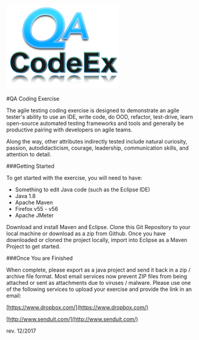 ![icon](QACodex-Logo.png)


#QA Coding Exercise
 
The agile testing coding exercise is designed to demonstrate an agile tester's ability to use an IDE, write code, do OOD, refactor, test-drive, learn open-source automated testing frameworks and tools and generally be productive pairing with developers on agile teams. 

Along the way, other attributes indirectly tested include natural curiosity, passion, autodidacticism, courage, leadership, communication skills, and attention to detail. 

###Getting Started

To get started with the exercise, you will need to have:
  
* Something to edit Java code (such as the Eclipse IDE)
* Java 1.8
* Apache Maven
* Firefox v55 - v56
* Apache JMeter

 
Download and install Maven and Eclipse.  Clone this Git Repository to your local machine or download as a zip from Github.  Once you have downloaded or cloned the project locally, import into Eclipse as a Maven Project to get started.

###Once You are Finished

When complete, please export as a java project and send it back in a zip / archive file format.  Most email services now prevent ZIP files from being attached or sent as attachments due to viruses / malware.  Please use one of the following services to upload your exercise and provide the link in an email:

[https://www.dropbox.com/](https://www.dropbox.com/)

[http://www.senduit.com/](http://www.senduit.com/)
	 

 
 

rev. 12/2017